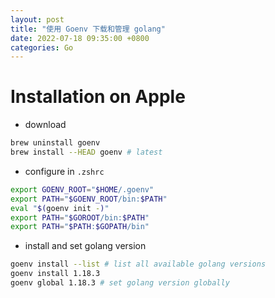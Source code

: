 ```yaml
---
layout: post
title: "使用 Goenv 下载和管理 golang"
date: 2022-07-18 09:35:00 +0800
categories: Go
---
```


# Installation on Apple 

- download

```bash
brew uninstall goenv
brew install --HEAD goenv # latest
```

- configure in `.zshrc`

```bash
export GOENV_ROOT="$HOME/.goenv"
export PATH="$GOENV_ROOT/bin:$PATH"
eval "$(goenv init -)"
export PATH="$GOROOT/bin:$PATH"
export PATH="$PATH:$GOPATH/bin"
```

- install and set golang version

```bash
goenv install --list # list all available golang versions
goenv install 1.18.3
goenv global 1.18.3 # set golang version globally
```

